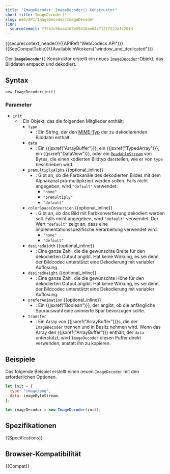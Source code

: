 ```yaml
---
title: "ImageDecoder: ImageDecoder() Konstruktor"
short-title: ImageDecoder()
slug: Web/API/ImageDecoder/ImageDecoder
l10n:
  sourceCommit: f75b2c86ae4168e59416aed4c7121f222afc201d
---
```


{{securecontext_header}}{{APIRef("WebCodecs API")}}{{SeeCompatTable}}{{AvailableInWorkers("window_and_dedicated")}}

Der **`ImageDecoder()`** Konstruktor erstellt ein neues [`ImageDecoder`](/de/docs/Web/API/ImageDecoder)-Objekt, das Bilddaten entpackt und dekodiert.

## Syntax

```js-nolint
new ImageDecoder(init)
```

### Parameter

- `init`
  - : Ein Objekt, das die folgenden Mitglieder enthält:
    - `type`
      - : Ein String, der den [MIME-Typ](/de/docs/Web/HTTP/MIME_types) der zu dekodierenden Bilddatei enthält.
    - `data`
      - : Ein {{jsxref("ArrayBuffer")}}, ein {{jsxref("TypedArray")}}, ein {{jsxref("DataView")}}, oder ein [`ReadableStream`](/de/docs/Web/API/ReadableStream) von Bytes, die einen kodierten Bildtyp darstellen, wie er von `type` beschrieben wird.
    - `premultiplyAlpha` {{optional_inline}}
      - : Gibt an, ob die Farbkanäle des dekodierten Bildes mit dem Alphakanal prä-multipliziert werden sollen. Falls nicht angegeben, wird `"default"` verwendet:
        - `"none"`
        - `"premultiply"`
        - `"default"`
    - `colorSpaceConversion` {{optional_inline}}
      - : Gibt an, ob das Bild mit Farbkonvertierung dekodiert werden soll. Falls nicht angegeben, wird `"default"` verwendet. Der Wert `"default"` zeigt an, dass eine implementationsspezifische Verarbeitung verwendet wird:
        - `"none"`
        - `"default"`
    - `desiredWidth` {{optional_inline}}
      - : Eine ganze Zahl, die die gewünschte Breite für den dekodierten Output angibt. Hat keine Wirkung, es sei denn, der Bildcodec unterstützt eine Dekodierung mit variabler Auflösung.
    - `desiredHeight` {{optional_inline}}
      - : Eine ganze Zahl, die die gewünschte Höhe für den dekodierten Output angibt. Hat keine Wirkung, es sei denn, der Bildcodec unterstützt eine Dekodierung mit variabler Auflösung.
    - `preferAnimation` {{optional_inline}}
      - : Ein {{jsxref("Boolean")}}, der angibt, ob die anfängliche Spurauswahl eine animierte Spur bevorzugen sollte.
    - `transfer`
      - : Ein Array von {{jsxref("ArrayBuffer")}}s, die der `ImageDecoder` trennen und in Besitz nehmen wird. Wenn das Array den {{jsxref("ArrayBuffer")}} enthält, der `data` unterstützt, wird `ImageDecoder` diesen Puffer direkt verwenden, anstatt ihn zu kopieren.

## Beispiele

Das folgende Beispiel erstellt einen neuen `ImageDecoder` mit den erforderlichen Optionen.

```js
let init = {
  type: "image/png",
  data: imageByteStream,
};

let imageDecoder = new ImageDecoder(init);
```

## Spezifikationen

{{Specifications}}

## Browser-Kompatibilität

{{Compat}}
